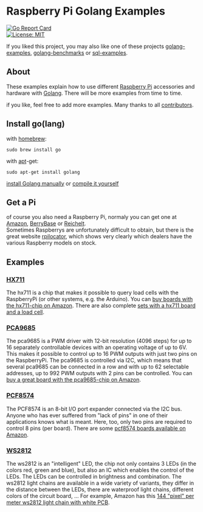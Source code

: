 # Raspberry Pi Golang Examples

[![Go Report Card](https://goreportcard.com/badge/github.com/simonwaldherr/rpi-examples)](https://goreportcard.com/report/github.com/simonwaldherr/rpi-examples)  
[![License: MIT](https://img.shields.io/badge/License-MIT-green.svg)](https://opensource.org/licenses/MIT)  

If you liked this project, you may also like one of these projects [golang-examples](https://github.com/SimonWaldherr/golang-examples), [golang-benchmarks](https://github.com/SimonWaldherr/golang-benchmarks) or [sql-examples](https://github.com/SimonWaldherr/sql-examples).

## About

These examples explain how to use different [Raspberry Pi](https://www.raspberrypi.org) accessories and hardware with [Golang](https://golang.org). There will be more examples from time to time.

if you like, feel free to add more examples. Many thanks to all [contributors](https://github.com/SimonWaldherr/rpi-examples/graphs/contributors).

## Install go(lang)

with [homebrew](http://mxcl.github.io/homebrew/):

```Shell
sudo brew install go
```

with [apt](http://packages.qa.debian.org/a/apt.html)-get:

```Shell
sudo apt-get install golang
```

[install Golang manually](https://golang.org/doc/install)
or
[compile it yourself](https://golang.org/doc/install/source)

## Get a Pi

of course you also need a Raspberry Pi, normaly you can get one at [Amazon](https://amzn.to/3xDegoT), [BerryBase](https://www.berrybase.de/raspberry-pi/) or [Reichelt](https://www.reichelt.de/raspberry-pi-compute-modul-4-8gb-ram-8gb-emmc-wlan-rpi-cm4w-8gb8gb-p290550.html?&nbc=1).  
Sometimes Raspberrys are unfortunately difficult to obtain, but there is the great website [rpilocator](https://rpilocator.com), which shows very clearly which dealers have the various Raspberry models on stock. 

## Examples

### [HX711](https://github.com/SimonWaldherr/rpi-examples/tree/master/hx711) 
The hx711 is a chip that makes it possible to query load cells with the RaspberryPi (or other systems, e.g. the Arduino). 
You can [buy boards with the hx711-chip on Amazon](https://amzn.to/3LyGWFl). 
There are also complete [sets with a hx711 board and a load cell](https://amzn.to/3xHaFWY). 

### [PCA9685](https://github.com/SimonWaldherr/rpi-examples/tree/master/pca9685) 
The pca9685 is a PWM driver with 12-bit resolution (4096 steps) for up to 16 separately controllable devices with an operating voltage of up to 6V. This makes it possible to control up to 16 PWM outputs with just two pins on the RaspberryPi. 
The pca9685 is controlled via I2C, which means that several pca9685 can be connected in a row and with up to 62 selectable addresses, up to 992 PWM outputs with 2 pins can be controlled. 
You can [buy a great board with the pca9685-chip on Amazon](https://amzn.to/3DGVCAm). 

### [PCF8574](https://github.com/SimonWaldherr/rpi-examples/tree/master/pcf8574) 
The PCF8574 is an 8-bit I/O port expander connected via the I2C bus. Anyone who has ever suffered from "lack of pins" in one of their applications knows what is meant. Here, too, only two pins are required to control 8 pins (per board). 
There are some [pcf8574 boards available on Amazon](https://amzn.to/3R7sTaV).

### [WS2812](https://github.com/SimonWaldherr/rpi-examples/tree/master/ws2812) 
The ws2812 is an "intelligent" LED, the chip not only contains 3 LEDs (in the colors red, green and blue), but also an IC which enables the control of the LEDs. The LEDs can be controlled in brightness and combination. The ws2812 light chains are available in a wide variety of variants, they differ in the distance between the LEDs, there are waterproof light chains, different colors of the circuit board, ... 
For example, Amazon has this [144 "pixel" per meter ws2812 light chain with white PCB](https://amzn.to/3Sk0Hmm).

